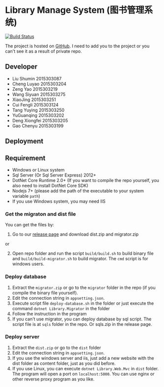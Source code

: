 # Library Manage System (图书管理系统)

[![Build Status](https://travis-ci.com/Liu233w/Library.svg?token=at1dz5LtwtReX6e4EKDg&branch=master)](https://travis-ci.com/Liu233w/Library)

The project is hosted on [GitHub](https://github.com/Liu233w/Library). I need to add you to the project or you can't see it as a result of private repo.

## Developer
- Liu Shumin 2015303087
- Cheng Luyao 2015303204
- Zeng Yao 2015303219
- Wang Siyuan 2015303275
- XiaoJing 2015303251
- Cui Fengli 2015303124
- Tang Yuying 2015303250
- YuGuanqing 2015303202
- Deng Xiongfei 2015303205
- Gao Chenyu 2015303199

## Deployment

## Requirement
- Windows or Linux system
- Sql Server (Or Sql Server Express) 2012+
- DotNet Core Runtime 2.0+ (If you want to compile the repo yourself, you also need to install DotNet Core SDK)
- Nodejs 7+ (please add the path of the executable to your system variable `path`)
- If you use Windows system, you may need IIS

### Get the migraton and dist file

You can get the files by:

1. Go to our [release page](https://github.com/Liu233w/Library/releases) and download dist.zip and migrator.zip

or

2. Open repo folder and run the script `build/build.sh` to build binary file and `build/build-migrator.sh` to build migrator. The `cmd` script is for windows users.

### Deploy database
1. Extract the `migrator.zip` or go to the `migrator` folder in the repo (if you compile the binary file yourself).
2. Edit the connection string in `appsetting.json`.
3. Execute script file `deploy-database.sh` in the folder or just execute the command `dotnet Library.Migrator` in the folder
4. Follow the instruction in the program
5. If you can't use migrator, you can deploy database by sql script. The script file is at `sqls` folder in the repo. Or sqls.zip in the release page.

### Deploy server
1. Extract the `dist.zip` or go to the `dist` folder
2. Edit the connection string in `appsetting.json`.
3. If you use the windows server and iis, just add a new website with the dist folder as content folder, just as you did before.
4. If you use Linux, you can execute `dotnet Library.Web.Mvc` in `dist` folder. The program will open a port on `localhost:5000`. You can use nginx or other reverse proxy program as you like.
